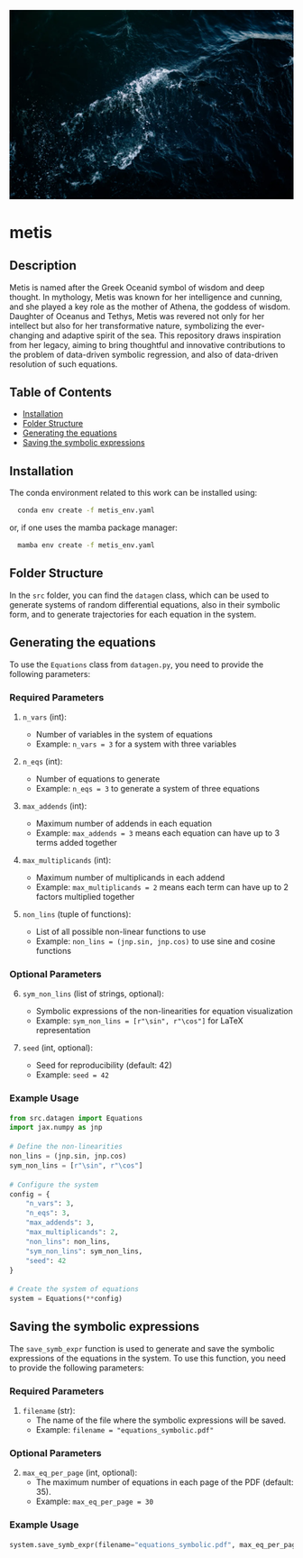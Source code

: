 ![Metis Logo](metis_logo.jpg)

# metis

## Description
Metis is named after the Greek Oceanid symbol of wisdom and deep thought. In mythology, Metis was known for her intelligence and cunning, and she played a key role as the mother of Athena, the goddess of wisdom. Daughter of Oceanus and Tethys, Metis was revered not only for her intellect but also for her transformative nature, symbolizing the ever-changing and adaptive spirit of the sea. This repository draws inspiration from her legacy, aiming to bring thoughtful and innovative contributions to the problem of data-driven symbolic regression, and also of data-driven resolution of such equations.

## Table of Contents
- [Installation](#installation)
- [Folder Structure](#folder-structure)
- [Generating the equations](#generating-the-equations)
- [Saving the symbolic expressions](#saving-the-symbolic-expressions)

## Installation
The conda environment related to this work can be installed using:
```bash
  conda env create -f metis_env.yaml
```
or, if one uses the mamba package manager:
```bash
  mamba env create -f metis_env.yaml
```

## Folder Structure
In the `src` folder, you can find the `datagen` class, which can be used to generate systems of random differential equations, also in their symbolic form, and to generate trajectories for each equation in the system.

## Generating the equations

To use the `Equations` class from `datagen.py`, you need to provide the following parameters:

### Required Parameters

1. `n_vars` (int): 
   - Number of variables in the system of equations
   - Example: `n_vars = 3` for a system with three variables

2. `n_eqs` (int):
   - Number of equations to generate
   - Example: `n_eqs = 3` to generate a system of three equations

3. `max_addends` (int):
   - Maximum number of addends in each equation
   - Example: `max_addends = 3` means each equation can have up to 3 terms added together

4. `max_multiplicands` (int):
   - Maximum number of multiplicands in each addend
   - Example: `max_multiplicands = 2` means each term can have up to 2 factors multiplied together

5. `non_lins` (tuple of functions):
   - List of all possible non-linear functions to use
   - Example: `non_lins = (jnp.sin, jnp.cos)` to use sine and cosine functions

### Optional Parameters

6. `sym_non_lins` (list of strings, optional):
   - Symbolic expressions of the non-linearities for equation visualization
   - Example: `sym_non_lins = [r"\sin", r"\cos"]` for LaTeX representation

7. `seed` (int, optional):
   - Seed for reproducibility (default: 42)
   - Example: `seed = 42`

### Example Usage

```python
from src.datagen import Equations
import jax.numpy as jnp

# Define the non-linearities
non_lins = (jnp.sin, jnp.cos)
sym_non_lins = [r"\sin", r"\cos"]

# Configure the system
config = {
    "n_vars": 3,
    "n_eqs": 3,
    "max_addends": 3,
    "max_multiplicands": 2,
    "non_lins": non_lins,
    "sym_non_lins": sym_non_lins,
    "seed": 42
}

# Create the system of equations
system = Equations(**config)
```

## Saving the symbolic expressions

The `save_symb_expr` function is used to generate and save the symbolic expressions of the equations in the system. To use this function, you need to provide the following parameters:

### Required Parameters

1. `filename` (str): 
   - The name of the file where the symbolic expressions will be saved.
   - Example: `filename = "equations_symbolic.pdf"`

### Optional Parameters

2. `max_eq_per_page` (int, optional):
   - The maximum number of equations in each page of the PDF (default: 35).
   - Example: `max_eq_per_page = 30`

### Example Usage

```python
system.save_symb_expr(filename="equations_symbolic.pdf", max_eq_per_page=30)
```
